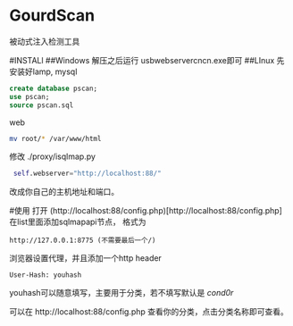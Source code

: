 # GourdScan

被动式注入检测工具


#INSTALl
##Windows
解压之后运行 usbwebservercncn.exe即可
##LInux
先安装好lamp,
mysql
```sql
create database pscan;
use pscan;
source pscan.sql
```

web
```sh
mv root/* /var/www/html
```
修改 ./proxy/isqlmap.py
```python
 self.webserver="http://localhost:88/"
```
改成你自己的主机地址和端口。

#使用
打开 (http://localhost:88/config.php)[http://localhost:88/config.php] 在list里面添加sqlmapapi节点，
格式为
```
http://127.0.0.1:8775 (不需要最后一个/)
```

浏览器设置代理，并且添加一个http header
```
User-Hash: youhash
```
youhash可以随意填写，主要用于分类，若不填写默认是 *cond0r*

可以在
http://localhost:88/config.php
查看你的分类，点击分类名称即可查看。
